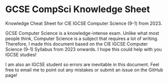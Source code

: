 # GCSE CompSci Knowledge Sheet
 Knowledge Cheat Sheet for CIE IGCSE Computer Science (9-1) from 2023.

 GCSE Computer Science is a knowledge-intense exam. Unlike what most people think, Computer Science is a subject that requires a lot of writing. Therefore, I made this document based on the CIE IGCSE Computer Science (9-1) Syllabus from 2023 onwards. I hope this could help with you IGCSE studies!

 I am also an IGCSE student so errors are inevitable in this document. Feel free to email me to point out any mistakes or submit an issue on the GitHub page!       
